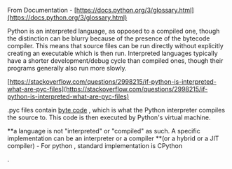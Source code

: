 From Documentation  - [https://docs.python.org/3/glossary.html](https://docs.python.org/3/glossary.html)

Python is an interpreted language, as opposed to a compiled one, though the distinction can be blurry because of the presence of the bytecode compiler. This means that source files can be run directly without explicitly creating an executable which is then run. Interpreted languages typically have a shorter development/debug cycle than compiled ones, though their programs generally also run more slowly.

[https://stackoverflow.com/questions/2998215/if-python-is-interpreted-what-are-pyc-files](https://stackoverflow.com/questions/2998215/if-python-is-interpreted-what-are-pyc-files)

.pyc files contain [byte code](http://en.wikipedia.org/wiki/Bytecode) , which is what the Python interpreter compiles the source to. This code is then executed by Python's virtual machine.

**a language is not "interpreted" or "compiled" as such. A specific implementation can be an interpreter or a compiler **\(or a hybrid or a JIT compiler\)  - For python , standard implementation is CPython 

.

